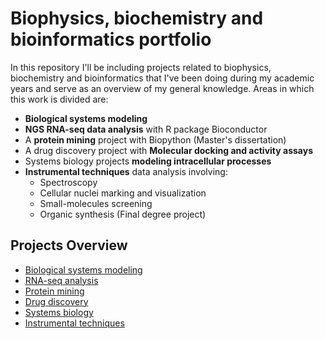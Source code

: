 # Biophysics, biochemistry and bioinformatics portfolio
In this repository I'll be including projects related to biophysics, biochemistry and bioinformatics that I've been doing during my academic years and serve as an overview of my general knowledge. Areas in which this work is divided are:
  * **Biological systems modeling**
  * **NGS RNA-seq data analysis** with R package Bioconductor 
  * A **protein mining** project with Biopython (Master's dissertation)
  * A drug discovery project with **Molecular docking and activity assays**
  * Systems biology projects **modeling intracellular processes**
  * **Instrumental techniques** data analysis involving:
      * Spectroscopy
      * Cellular nuclei marking and visualization
      * Small-molecules screening
      * Organic synthesis (Final degree project)
  
 ## Projects Overview

- [Biological systems modeling](https://raw.githubusercontent.com/R-ven29/Biophysics_biochemestry_and_bioinformatics_portfolio/main/Biological_systems_modeling/index.html)
- [RNA-seq analysis](https://raw.githubusercontent.com/R-ven29/Biophysics_biochemestry_and_bioinformatics_portfolio/main/RNAseq_analysis/index.html)
- [Protein mining](https://raw.githubusercontent.com/R-ven29/Biophysics_biochemestry_and_bioinformatics_portfolio/main/Protein_mining/index.html)
- [Drug discovery](https://raw.githubusercontent.com/R-ven29/Biophysics_biochemestry_and_bioinformatics_portfolio/main/Drug_discovery/index.html)
- [Systems biology](https://raw.githubusercontent.com/R-ven29/Biophysics_biochemestry_and_bioinformatics_portfolio/main/Systems_biology/index.html)
- [Instrumental techniques](https://raw.githubusercontent.com/R-ven29/Biophysics_biochemestry_and_bioinformatics_portfolio/main/Instrumental_techniques/index.html)


  
